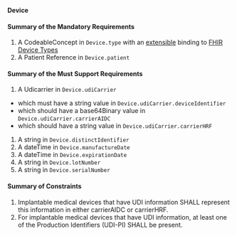 
**Device**

#### Summary of the Mandatory Requirements
1.  A  CodeableConcept  in `Device.type`
with an [extensible](http://hl7.org/fhir/R4/terminologies.html#extensible)
 binding to [FHIR Device Types](http://hl7.org/fhir/ValueSet/device-kind)
1.  A Patient Reference  in `Device.patient`

#### Summary of the Must Support Requirements
1.  A  Udicarrier  in `Device.udiCarrier`
   - which must have a  string value  in `Device.udiCarrier.deviceIdentifier`
   - which should have a  base64Binary value  in `Device.udiCarrier.carrierAIDC`
   - which should have a  string value  in `Device.udiCarrier.carrierHRF`
1.  A  string  in `Device.distinctIdentifier`
1.  A  dateTime  in `Device.manufactureDate`
1.  A  dateTime  in `Device.expirationDate`
1.  A  string  in `Device.lotNumber`
1.  A  string  in `Device.serialNumber`

#### Summary of Constraints
1. Implantable medical devices that have UDI information SHALL represent this information in either carrierAIDC or carrierHRF.
1. For implantable medical devices that have UDI information,  at least one of the Production Identifiers (UDI-PI) SHALL be present.
